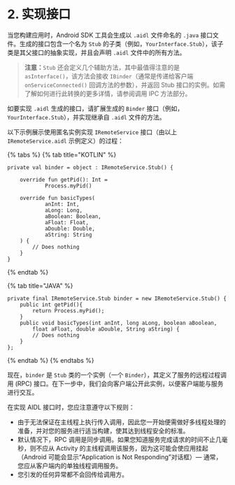 # 2. 实现接口

 当您构建应用时，Android SDK 工具会生成以 `.aidl` 文件命名的 `.java` 接口文件。生成的接口包含一个名为 `Stub` 的子类（例如，`YourInterface.Stub`），该子类是其父接口的抽象实现，并且会声明 `.aidl` 文件中的所有方法。

> **注意：**`Stub` 还会定义几个辅助方法，其中最值得注意的是 `asInterface()`，该方法会接收 `IBinder`（通常是传递给客户端 `onServiceConnected()` 回调方法的参数），并返回 Stub 接口的实例。如需了解如何进行此转换的更多详情，请参阅调用 IPC 方法部分。

如要实现 `.aidl` 生成的接口，请扩展生成的 `Binder` 接口（例如，`YourInterface.Stub`），并实现继承自 `.aidl` 文件的方法。

以下示例展示使用匿名实例实现 `IRemoteService` 接口（由以上 `IRemoteService.aidl` 示例定义）的过程：

{% tabs %}
{% tab title="KOTLIN" %}
```text
private val binder = object : IRemoteService.Stub() {

    override fun getPid(): Int =
            Process.myPid()

    override fun basicTypes(
            anInt: Int,
            aLong: Long,
            aBoolean: Boolean,
            aFloat: Float,
            aDouble: Double,
            aString: String
    ) {
        // Does nothing
    }
}
```
{% endtab %}

{% tab title="JAVA" %}
```text
private final IRemoteService.Stub binder = new IRemoteService.Stub() {
    public int getPid(){
        return Process.myPid();
    }
    public void basicTypes(int anInt, long aLong, boolean aBoolean,
        float aFloat, double aDouble, String aString) {
        // Does nothing
    }
};
```
{% endtab %}
{% endtabs %}



现在，`binder` 是 `Stub` 类的一个实例（一个 `Binder`），其定义了服务的远程过程调用 \(RPC\) 接口。在下一步中，我们会向客户端公开此实例，以便客户端能与服务进行交互。

在实现 AIDL 接口时，您应注意遵守以下规则：

* 由于无法保证在主线程上执行传入调用，因此您一开始便需做好多线程处理的准备，并对您的服务进行适当构建，使其达到线程安全的标准。
* 默认情况下，RPC 调用是同步调用。如果您知道服务完成请求的时间不止几毫秒，则不应从 Activity 的主线程调用该服务，因为这可能会使应用挂起（Android 可能会显示“Application is Not Responding”对话框）— 通常，您应从客户端内的单独线程调用服务。
* 您引发的任何异常都不会回传给调用方。


